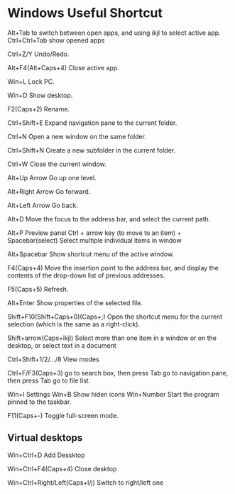 Windows Useful Shortcut
=========
Alt+Tab to switch between open apps, and using ikjl to select active app.
Ctrl+Ctrl+Tab show opened apps

Ctrl+Z/Y Undo/Redo.

Alt+F4(Alt+Caps+4) Close active app.

Win+L Lock PC.

Win+D Show desktop.

F2(Caps+2) Rename.

Ctrl+Shift+E Expand navigation pane to the current folder. 

Ctrl+N Open a new window on the same folder. 

Ctrl+Shift+N Create a new subfolder in the current folder. 

Ctrl+W Close the current window. 

Alt+Up Arrow Go up one level. 

Alt+Right Arrow Go forward. 

Alt+Left Arrow Go back. 

Alt+D Move the focus to the address bar, and select the current path. 

Alt+P   Preview panel
Ctrl + arrow key (to move to an item) + Spacebar(select)	Select multiple individual items in window

Alt+Spacebar Show shortcut menu of the active window.

F4(Caps+4) Move the insertion point to the address bar, and display the contents of the drop-down list of previous addresses. 

F5(Caps+5) Refresh.

Alt+Enter Show properties of the selected file. 

Shift+F10(Shift+Caps+0)(Caps+;) Open the shortcut menu for the current selection (which is the same as a right-click). 

Shift+arrow(Caps+ikjl)	Select more than one item in a window or on the desktop, or select text in a document

Ctrl+Shift+1/2/.../8    View modes

Ctrl+F/F3(Caps+3) go to search box, then press Tab go to navigation pane, then press Tab go to file list.

Win+I   Settings
Win+B   Show hiden icons
Win+Number Start the program pinned to the taskbar.

F11(Caps+-) Toggle full-screen mode. 
## Virtual desktops
Win+Ctrl+D  Add Dessktop

Win+Ctrl+F4(Caps+4) Close desktop

Win+Ctrl+Right/Left(Caps+l/j)  Switch to right/left one

